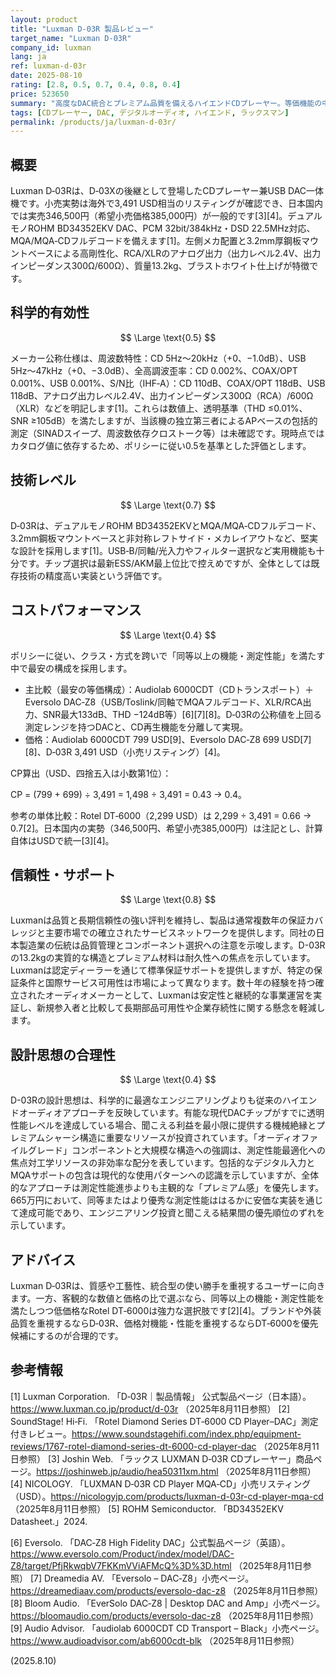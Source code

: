 ```yaml
---
layout: product
title: "Luxman D-03R 製品レビュー"
target_name: "Luxman D-03R"
company_id: luxman
lang: ja
ref: luxman-d-03r
date: 2025-08-10
rating: [2.8, 0.5, 0.7, 0.4, 0.8, 0.4]
price: 523650
summary: "高度なDAC統合とプレミアム品質を備えるハイエンドCDプレーヤー。等価機能の中では最安ではないが、総合的な価値は競争力あり"
tags: [CDプレーヤー, DAC, デジタルオーディオ, ハイエンド, ラックスマン]
permalink: /products/ja/luxman-d-03r/
---
```

## 概要

Luxman D‑03Rは、D‑03Xの後継として登場したCDプレーヤー兼USB DAC一体機です。小売実勢は海外で3,491 USD相当のリスティングが確認でき、日本国内では実売346,500円（希望小売価格385,000円）が一般的です[3][4]。デュアルモノROHM BD34352EKV DAC、PCM 32bit/384kHz・DSD 22.5MHz対応、MQA/MQA‑CDフルデコードを備えます[1]。左側メカ配置と3.2mm厚鋼板マウントベースによる高剛性化、RCA/XLRのアナログ出力（出力レベル2.4V、出力インピーダンス300Ω/600Ω）、質量13.2kg、ブラストホワイト仕上げが特徴です。

## 科学的有効性

$$ \Large \text{0.5} $$

メーカー公称仕様は、周波数特性：CD 5Hz〜20kHz（+0、−1.0dB）、USB 5Hz〜47kHz（+0、−3.0dB）、全高調波歪率：CD 0.002%、COAX/OPT 0.001%、USB 0.001%、S/N比（IHF‑A）：CD 110dB、COAX/OPT 118dB、USB 118dB、アナログ出力レベル2.4V、出力インピーダンス300Ω（RCA）/600Ω（XLR）などを明記します[1]。これらは数値上、透明基準（THD ≤0.01%、SNR ≥105dB）を満たしますが、当該機の独立第三者によるAPベースの包括的測定（SINADスイープ、周波数依存クロストーク等）は未確認です。現時点ではカタログ値に依存するため、ポリシーに従い0.5を基準とした評価とします。

## 技術レベル

$$ \Large \text{0.7} $$

D‑03Rは、デュアルモノROHM BD34352EKVとMQA/MQA‑CDフルデコード、3.2mm鋼板マウントベースと非対称レフトサイド・メカレイアウトなど、堅実な設計を採用します[1]。USB‑B/同軸/光入力やフィルター選択など実用機能も十分です。チップ選択は最新ESS/AKM最上位比で控えめですが、全体としては既存技術の精度高い実装という評価です。

## コストパフォーマンス

$$ \Large \text{0.4} $$

ポリシーに従い、クラス・方式を跨いで「同等以上の機能・測定性能」を満たす中で最安の構成を採用します。

- 主比較（最安の等価構成）：Audiolab 6000CDT（CDトランスポート）＋Eversolo DAC‑Z8（USB/Toslink/同軸でMQAフルデコード、XLR/RCA出力、SNR最大133dB、THD −124dB等）[6][7][8]。D‑03Rの公称値を上回る測定レンジを持つDACと、CD再生機能を分離して実現。
- 価格：Audiolab 6000CDT 799 USD[9]、Eversolo DAC‑Z8 699 USD[7][8]、D‑03R 3,491 USD（小売リスティング）[4]。

CP算出（USD、四捨五入は小数第1位）：

CP = (799 + 699) ÷ 3,491 = 1,498 ÷ 3,491 = 0.43 → 0.4。

参考の単体比較：Rotel DT‑6000（2,299 USD）は 2,299 ÷ 3,491 = 0.66 → 0.7[2]。日本国内の実勢（346,500円、希望小売385,000円）は注記とし、計算自体はUSDで統一[3][4]。

## 信頼性・サポート

$$ \Large \text{0.8} $$

Luxmanは品質と長期信頼性の強い評判を維持し、製品は通常複数年の保証カバレッジと主要市場での確立されたサービスネットワークを提供します。同社の日本製造業の伝統は品質管理とコンポーネント選択への注意を示唆します。D-03Rの13.2kgの実質的な構造とプレミアム材料は耐久性への焦点を示しています。Luxmanは認定ディーラーを通じて標準保証サポートを提供しますが、特定の保証条件と国際サービス可用性は市場によって異なります。数十年の経験を持つ確立されたオーディオメーカーとして、Luxmanは安定性と継続的な事業運営を実証し、新規参入者と比較して長期部品可用性や企業存続性に関する懸念を軽減します。

## 設計思想の合理性

$$ \Large \text{0.4} $$

D-03Rの設計思想は、科学的に最適なエンジニアリングよりも従来のハイエンドオーディオアプローチを反映しています。有能な現代DACチップがすでに透明性能レベルを達成している場合、聞こえる利益を最小限に提供する機械絶縁とプレミアムシャーシ構造に重要なリソースが投資されています。「オーディオファイルグレード」コンポーネントと大規模な構造への強調は、測定性能最適化への焦点対工学リソースの非効率な配分を表しています。包括的なデジタル入力とMQAサポートの包含は現代的な使用パターンへの認識を示していますが、全体的なアプローチは測定性能進歩よりも主観的な「プレミアム感」を優先します。665万円において、同等またはより優秀な測定性能ははるかに安価な実装を通じて達成可能であり、エンジニアリング投資と聞こえる結果間の優先順位のずれを示しています。

## アドバイス

Luxman D‑03Rは、質感や工藝性、統合型の使い勝手を重視するユーザーに向きます。一方、客観的な数値と価格の比で選ぶなら、同等以上の機能・測定性能を満たしつつ低価格なRotel DT‑6000は強力な選択肢です[2][4]。ブランドや外装品質を重視するならD‑03R、価格対機能・性能を重視するならDT‑6000を優先候補にするのが合理的です。

## 参考情報

[1] Luxman Corporation. 「D‑03R｜製品情報」 公式製品ページ（日本語）。https://www.luxman.co.jp/product/d-03r （2025年8月11日参照）
[2] SoundStage! Hi‑Fi. 「Rotel Diamond Series DT‑6000 CD Player–DAC」測定付きレビュー。https://www.soundstagehifi.com/index.php/equipment-reviews/1767-rotel-diamond-series-dt-6000-cd-player-dac （2025年8月11日参照）
[3] Joshin Web. 「ラックス LUXMAN D‑03R CDプレーヤー」商品ページ。https://joshinweb.jp/audio/hea50311xm.html （2025年8月11日参照）
[4] NICOLOGY. 「LUXMAN D‑03R CD Player MQA‑CD」小売リスティング（USD）。https://nicologyjp.com/products/luxman-d-03r-cd-player-mqa-cd （2025年8月11日参照）
[5] ROHM Semiconductor. 「BD34352EKV Datasheet.」2024.

[6] Eversolo. 「DAC‑Z8 High Fidelity DAC」公式製品ページ（英語）。https://www.eversolo.com/Product/index/model/DAC-Z8/target/PfjRkwqbV7FKKmVViAFMcQ%3D%3D.html （2025年8月11日参照）
[7] Dreamedia AV. 「Eversolo – DAC‑Z8」小売ページ。https://dreamediaav.com/products/eversolo-dac-z8 （2025年8月11日参照）
[8] Bloom Audio. 「EverSolo DAC‑Z8 | Desktop DAC and Amp」小売ページ。https://bloomaudio.com/products/eversolo-dac-z8 （2025年8月11日参照）
[9] Audio Advisor. 「audiolab 6000CDT CD Transport – Black」小売ページ。https://www.audioadvisor.com/ab6000cdt-blk （2025年8月11日参照）

(2025.8.10)